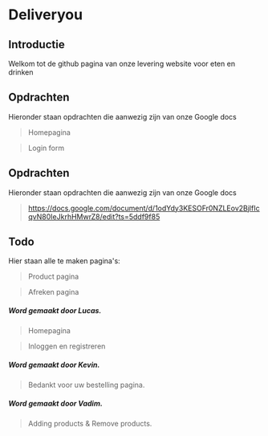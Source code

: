 # Deliveryou 

## Introductie

Welkom tot de github pagina van onze levering website voor eten en drinken

## Opdrachten 

 Hieronder staan opdrachten die aanwezig zijn van onze Google docs
 
 > Homepagina
 
 > Login form

## Opdrachten 

 Hieronder staan opdrachten die aanwezig zijn van onze Google docs
 
 > https://docs.google.com/document/d/1odYdy3KESOFr0NZLEov2BjlfIcqvN80IeJkrhHMwrZ8/edit?ts=5ddf9f85
 
 ## Todo 

Hier staan alle te maken pagina's:

 > Product pagina 

 > Afreken pagina

  ##### Word gemaakt door Lucas.
  > Homepagina
  
  >Inloggen en registreren
 
   ##### Word gemaakt door Kevin.
 > Bedankt voor uw bestelling pagina.
   ##### Word gemaakt door Vadim.

> Adding products & Remove products.
